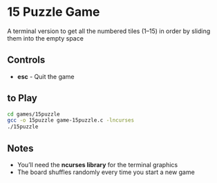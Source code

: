 # 15 Puzzle Game

A terminal version to get all the numbered tiles (1–15) in order by sliding them into the empty space

## Controls

* **esc** - Quit the game

## to Play

```bash
cd games/15puzzle
gcc -o 15puzzle game-15puzzle.c -lncurses
./15puzzle
```

## Notes

* You’ll need the **ncurses library** for the terminal graphics
* The board shuffles randomly every time you start a new game